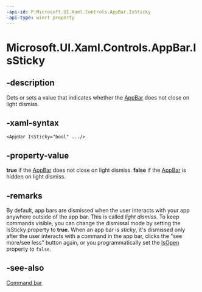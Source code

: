 ```yaml
---
-api-id: P:Microsoft.UI.Xaml.Controls.AppBar.IsSticky
-api-type: winrt property
---
```


<!-- Property syntax
public bool IsSticky { get;  set; }
-->

# Microsoft.UI.Xaml.Controls.AppBar.IsSticky

## -description

Gets or sets a value that indicates whether the [AppBar](appbar.md) does not close on light dismiss.

## -xaml-syntax

```xaml
<AppBar IsSticky="bool" .../>
```

## -property-value

**true** if the [AppBar](appbar.md) does not close on light dismiss. **false** if the [AppBar](appbar.md) is hidden on light dismiss.

## -remarks

By default, app bars are dismissed when the user interacts with your app anywhere outside of the app bar. This is called *light dismiss*. To keep commands visible, you can change the dismissal mode by setting the IsSticky property to **true**. When an app bar is *sticky*, it's dismissed only after the user interacts with a command in the app bar, clicks the "see more/see less" button again, or you programmatically set the [IsOpen](appbar_isopen.md) property to `false`.

## -see-also

[Command bar](/windows/apps/design/controls/command-bar)
